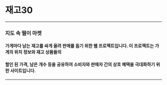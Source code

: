 # 재고30   
----
### 지도 속 떨이 마켓      
#### 가게마다 남는 재고를 싸게 올려 판매를 돕기 위한 웹 프로젝트입니다. 이 프로젝트는 가게의 위치 정보와 재고 상품들의 
#### 할인 된 가격, 남은 개수 등을 공유하여 소비자와 판매자 간의 상호 혜택을 극대화하기 위한 사이트입니다.   
---
